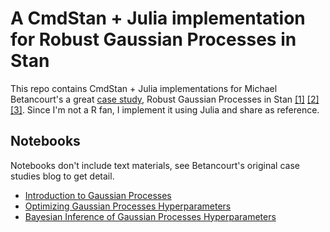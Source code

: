 # A CmdStan + Julia implementation for Robust Gaussian Processes in Stan

This repo contains CmdStan + Julia implementations for Michael Betancourt's a great [case study](https://github.com/betanalpha/knitr_case_studies), Robust Gaussian Processes in Stan [[1]](https://betanalpha.github.io/assets/case_studies/gp_part1/part1.html) [[2]](https://betanalpha.github.io/assets/case_studies/gp_part2/part2.html) [[3]](https://betanalpha.github.io/assets/case_studies/gp_part3/part3.html). Since I'm not a R fan, I implement it using Julia and share as reference.

## Notebooks

Notebooks don't include text materials, see Betancourt's original case studies blog to get detail.

* [Introduction to Gaussian Processes](https://github.com/yiyuezhuo/Robust_Gaussian_Processes_in_Stan_and_Julia/blob/master/Introduction%20to%20Gaussian%20Processes.ipynb)
* [Optimizing Gaussian Processes Hyperparameters]()
* [Bayesian Inference of Gaussian Processes Hyperparameters]()

